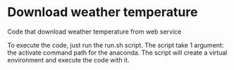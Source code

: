 # Download weather temperature

Code that download weather temperature from web service

To execute the code, just run the run.sh script. The script take 1 argument: the activate command path for the anaconda.
 The script will create a virtual environment and execute the code with it.
